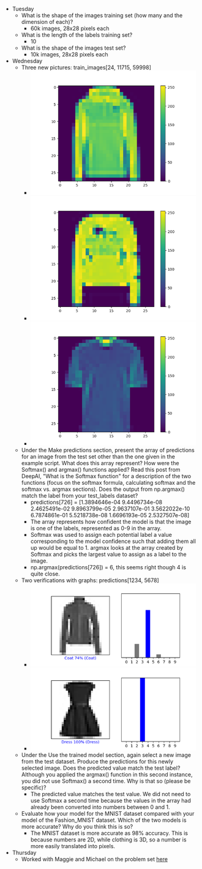 - Tuesday
  - What is the shape of the images training set (how many and the dimension of each)?
    - 60k images, 28x28 pixels each 
  - What is the length of the labels training set?
    - 10
  - What is the shape of the images test set?
    - 10k images, 28x28 pixels each
- Wednesday
  - Three new pictures: train_images[24, 11715, 59998]
    - ![img.png](img.png)
    - ![img_1.png](img_1.png)
    - ![img_2.png](img_2.png)
  - Under the Make predictions section, present the array of predictions for an image from the test set other than the one given in the example script. What does this array represent? How were the Softmax() and argmax() functions applied? Read this post from DeepAI, "What is the Softmax function" for a description of the two functions (focus on the softmax formula, calculating softmax and the softmax vs. argmax sections). Does the output from np.argmax() match the label from your test_labels dataset?
    - predictions[726] = [1.3894646e-04 9.4496734e-08 2.4625491e-02 9.8963799e-05 2.9637107e-01
      3.5622022e-10 6.7874861e-01 5.5218738e-08 1.6696193e-05 2.5327507e-08]
    - The array represents how confident the model is that the image is one of the labels, represented as 0-9 in the array.
    - Softmax was used to assign each potential label a value corresponding to the model confidence such that adding them all up would be equal to 1. argmax looks at the array created by Softmax and picks the largest value to assign as a label to the image.
    - np.argmax(predictions[726]) = 6, this seems right though 4 is quite close.
  - Two verifications with graphs: predictions[1234, 5678]
    - ![img_3.png](img_3.png)
    - ![img_4.png](img_4.png)
  - Under the Use the trained model section, again select a new image from the test dataset. Produce the predictions for this newly selected image. Does the predicted value match the test label? Although you applied the argmax() function in this second instance, you did not use Softmax() a second time. Why is that so (please be specific)?
    - The predicted value matches the test value. We did not need to use Softmax a second time because the values in the array had already been converted into numbers between 0 and 1.
  - Evaluate how your model for the MNIST dataset compared with your model of the Fashion_MNIST dataset. Which of the two models is more accurate? Why do you think this is so?
    - The MNIST dataset is more accurate as 98% accuracy. This is because numbers are 2D, while clothing is 3D, so a number is more easily translated into pixels.
- Thursday
  - Worked with Maggie and Michael on the problem set [here](https://mkettelberger.github.io/data310/thurs1.html)